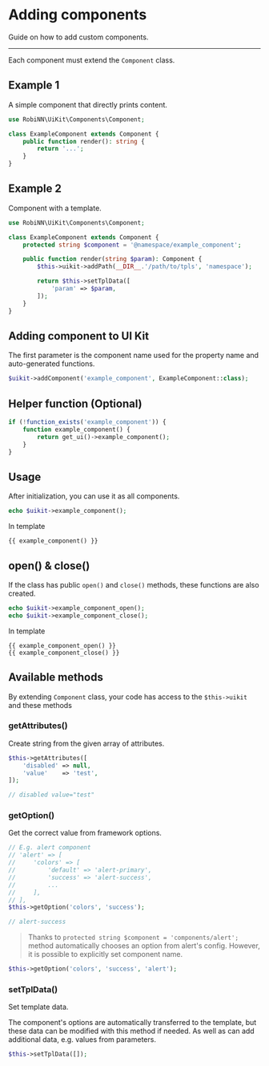 # Adding components

Guide on how to add custom components.

---

Each component must extend the `Component` class.

## Example 1

A simple component that directly prints content.

```php
use RobiNN\UiKit\Components\Component;

class ExampleComponent extends Component {
    public function render(): string {
        return '...';
    }
}
```

## Example 2

Component with a template.

```php
use RobiNN\UiKit\Components\Component;

class ExampleComponent extends Component {
    protected string $component = '@namespace/example_component';

    public function render(string $param): Component {
        $this->uikit->addPath(__DIR__.'/path/to/tpls', 'namespace');

        return $this->setTplData([
            'param' => $param,
        ]);
    }
}
```

## Adding component to UI Kit

The first parameter is the component name used for the property name and auto-generated functions.

```php
$uikit->addComponent('example_component', ExampleComponent::class);
```

## Helper function (Optional)

```php
if (!function_exists('example_component')) {
    function example_component() {
        return get_ui()->example_component();
    }
}
```

## Usage

After initialization, you can use it as all components.

```php
echo $uikit->example_component();
```

In template

```twig
{{ example_component() }}
```

## open() & close()

If the class has public `open()` and `close()` methods, these functions are also created.

```php
echo $uikit->example_component_open();
echo $uikit->example_component_close();
```

In template

```twig
{{ example_component_open() }}
{{ example_component_close() }}
```

## Available methods

By extending `Component` class, your code has access to the `$this->uikit` and these methods

### getAttributes()

Create string from the given array of attributes.

```php
$this->getAttributes([
    'disabled' => null,
    'value'    => 'test',
]);

// disabled value="test"
```

### getOption()

Get the correct value from framework options.

```php
// E.g. alert component
// 'alert' => [
//     'colors' => [
//         'default' => 'alert-primary',
//         'success' => 'alert-success',
//         ...
//     ],
// ],
$this->getOption('colors', 'success');

// alert-success
```

> Thanks to `protected string $component = 'components/alert';`
> method automatically chooses an option from alert's config.
> However, it is possible to explicitly set component name.

```php
$this->getOption('colors', 'success', 'alert');
```

### setTplData()

Set template data.

The component's options are automatically transferred to the template,
but these data can be modified with this method if needed.
As well as can add additional data, e.g. values from parameters.

```php
$this->setTplData([]);
```
